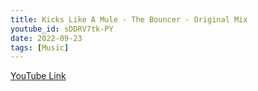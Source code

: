 ```yaml
---
title: Kicks Like A Mule - The Bouncer - Original Mix
youtube_id: sDDRV7tk-PY
date: 2022-09-23
tags: [Music]
---
```

[YouTube Link](https://www.youtube.com/watch?v=sDDRV7tk-PY)